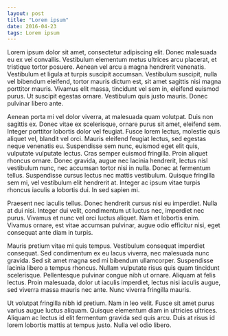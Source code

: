 ```yaml
---
layout: post
title: "Lorem ipsum"
date: 2016-04-23
tags: Lorem ipsum
---
```


Lorem ipsum dolor sit amet, consectetur adipiscing elit. Donec malesuada eu ex vel convallis. Vestibulum elementum metus ultrices arcu placerat, et tristique tortor posuere. Aenean vel arcu a magna hendrerit venenatis. Vestibulum et ligula at turpis suscipit accumsan. Vestibulum suscipit, nulla vel bibendum eleifend, tortor mauris dictum est, sit amet sagittis nisi magna porttitor mauris. Vivamus elit massa, tincidunt vel sem in, eleifend euismod purus. Ut suscipit egestas ornare. Vestibulum quis justo mauris. Donec pulvinar libero ante.

Aenean porta mi vel dolor viverra, at malesuada quam volutpat. Duis non sagittis ex. Donec vitae ex scelerisque, ornare purus sit amet, eleifend sem. Integer porttitor lobortis dolor vel feugiat. Fusce lorem lectus, molestie quis aliquet vel, blandit vel orci. Mauris eleifend feugiat lectus, sed egestas neque venenatis eu. Suspendisse sem nunc, euismod eget elit quis, vulputate vulputate lectus. Cras semper euismod fringilla. Proin aliquet rhoncus ornare. Donec gravida, augue nec lacinia hendrerit, lectus nisl vestibulum nunc, nec accumsan tortor nisi in nulla. Donec at fermentum tellus. Suspendisse cursus lectus nec mattis vestibulum. Quisque fringilla sem mi, vel vestibulum elit hendrerit at. Integer ac ipsum vitae turpis rhoncus iaculis a lobortis dui. In sed sapien mi.

Praesent nec iaculis tellus. Donec hendrerit cursus nisi eu imperdiet. Nulla at dui nisi. Integer dui velit, condimentum ut luctus nec, imperdiet nec purus. Vivamus et nunc vel orci luctus aliquet. Nam et lobortis enim. Vivamus ornare, est vitae accumsan pulvinar, augue odio efficitur nisi, eget consequat ante diam in turpis.

Mauris pretium vitae mi quis tempus. Vestibulum consequat imperdiet consequat. Sed condimentum ex eu lacus viverra, nec malesuada nunc gravida. Sed sit amet magna sed mi bibendum ullamcorper. Suspendisse lacinia libero a tempus rhoncus. Nullam vulputate risus quis quam tincidunt scelerisque. Pellentesque pulvinar congue nibh ut ornare. Aliquam at felis lectus. Proin malesuada, dolor ut iaculis imperdiet, lectus nisi iaculis augue, sed viverra massa mauris nec ante. Nunc viverra fringilla mauris.

Ut volutpat fringilla nibh id pretium. Nam in leo velit. Fusce sit amet purus varius augue luctus aliquam. Quisque elementum diam in ultricies ultrices. Aliquam ac lectus id elit fermentum gravida sed quis arcu. Duis at risus id lorem lobortis mattis at tempus justo. Nulla vel odio libero.
